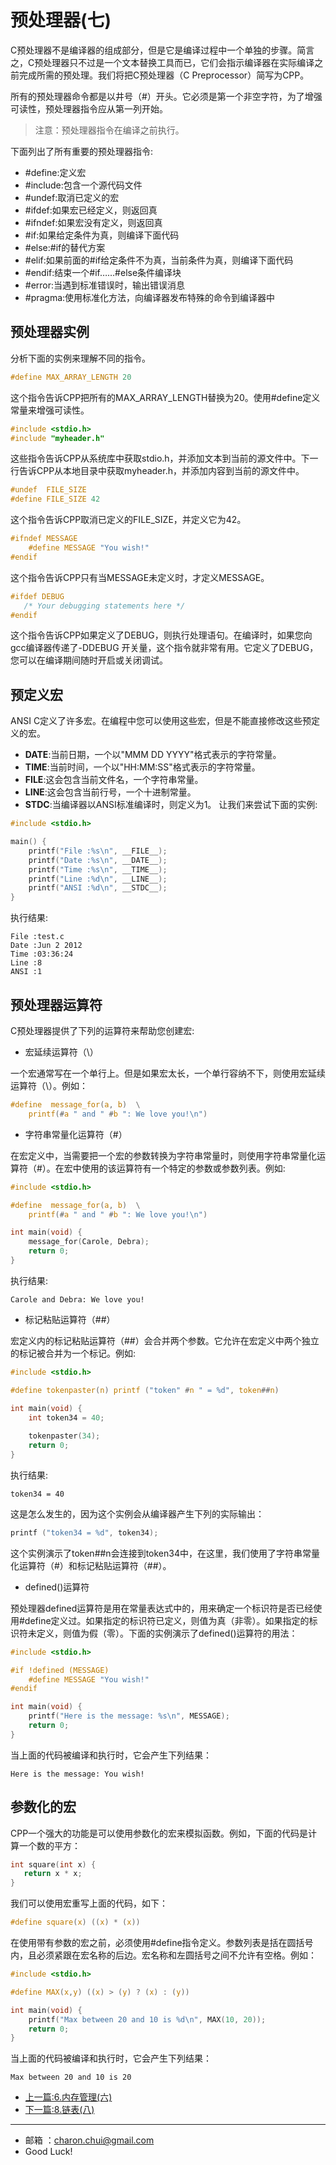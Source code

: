 预处理器(七)
===

C预处理器不是编译器的组成部分，但是它是编译过程中一个单独的步骤。简言之，C预处理器只不过是一个文本替换工具而已，它们会指示编译器在实际编译之前完成所需的预处理。我们将把C预处理器（C Preprocessor）简写为CPP。

所有的预处理器命令都是以井号（#）开头。它必须是第一个非空字符，为了增强可读性，预处理器指令应从第一列开始。				

> 注意：预处理器指令在编译之前执行。

下面列出了所有重要的预处理器指令:    


- #define:定义宏
- #include:包含一个源代码文件
- #undef:取消已定义的宏
- #ifdef:如果宏已经定义，则返回真
- #ifndef:如果宏没有定义，则返回真
- #if:如果给定条件为真，则编译下面代码
- #else:#if的替代方案
- #elif:如果前面的#if给定条件不为真，当前条件为真，则编译下面代码
- #endif:结束一个#if……#else条件编译块
- #error:当遇到标准错误时，输出错误消息
- #pragma:使用标准化方法，向编译器发布特殊的命令到编译器中


预处理器实例
---

分析下面的实例来理解不同的指令。
```c
#define MAX_ARRAY_LENGTH 20
```

这个指令告诉CPP把所有的MAX_ARRAY_LENGTH替换为20。使用#define定义常量来增强可读性。
```c
#include <stdio.h>
#include "myheader.h"
```

这些指令告诉CPP从系统库中获取stdio.h，并添加文本到当前的源文件中。下一行告诉CPP从本地目录中获取myheader.h，并添加内容到当前的源文件中。
```c
#undef  FILE_SIZE
#define FILE_SIZE 42
```
这个指令告诉CPP取消已定义的FILE_SIZE，并定义它为42。
```c
#ifndef MESSAGE
    #define MESSAGE "You wish!"
#endif
```

这个指令告诉CPP只有当MESSAGE未定义时，才定义MESSAGE。
```c
#ifdef DEBUG
   /* Your debugging statements here */
#endif
```
这个指令告诉CPP如果定义了DEBUG，则执行处理语句。在编译时，如果您向gcc编译器传递了-DDEBUG 开关量，这个指令就非常有用。它定义了DEBUG，您可以在编译期间随时开启或关闭调试。




预定义宏
---

ANSI C定义了许多宏。在编程中您可以使用这些宏，但是不能直接修改这些预定义的宏。

- __DATE__:当前日期，一个以"MMM DD YYYY"格式表示的字符常量。
- __TIME__:当前时间，一个以"HH:MM:SS"格式表示的字符常量。
- __FILE__:这会包含当前文件名，一个字符串常量。
- __LINE__:这会包含当前行号，一个十进制常量。
- __STDC__:当编译器以ANSI标准编译时，则定义为1。
让我们来尝试下面的实例:   
```c
#include <stdio.h>

main() {
    printf("File :%s\n", __FILE__);
    printf("Date :%s\n", __DATE__);
    printf("Time :%s\n", __TIME__);
    printf("Line :%d\n", __LINE__);
    printf("ANSI :%d\n", __STDC__);
}
```
执行结果:  
```
File :test.c
Date :Jun 2 2012
Time :03:36:24
Line :8
ANSI :1
```



预处理器运算符
---

C预处理器提供了下列的运算符来帮助您创建宏:  

- 宏延续运算符（\）   

一个宏通常写在一个单行上。但是如果宏太长，一个单行容纳不下，则使用宏延续运算符（\）。例如：
```c
#define  message_for(a, b)  \
    printf(#a " and " #b ": We love you!\n")
```
- 字符串常量化运算符（#）

在宏定义中，当需要把一个宏的参数转换为字符串常量时，则使用字符串常量化运算符（#）。在宏中使用的该运算符有一个特定的参数或参数列表。例如:   
```c
#include <stdio.h>

#define  message_for(a, b)  \
    printf(#a " and " #b ": We love you!\n")

int main(void) {
    message_for(Carole, Debra);
    return 0;
}
```
执行结果:   
```
Carole and Debra: We love you!
```

- 标记粘贴运算符（##）

宏定义内的标记粘贴运算符（##）会合并两个参数。它允许在宏定义中两个独立的标记被合并为一个标记。例如:  
```c
#include <stdio.h>

#define tokenpaster(n) printf ("token" #n " = %d", token##n)

int main(void) {
    int token34 = 40;
   
    tokenpaster(34);
    return 0;
}
```
执行结果:  
```
token34 = 40
```

这是怎么发生的，因为这个实例会从编译器产生下列的实际输出：
```c
printf ("token34 = %d", token34);
```
这个实例演示了token##n会连接到token34中，在这里，我们使用了字符串常量化运算符（#）和标记粘贴运算符（##）。

- defined()运算符

预处理器defined运算符是用在常量表达式中的，用来确定一个标识符是否已经使用#define定义过。如果指定的标识符已定义，则值为真（非零）。如果指定的标识符未定义，则值为假（零）。下面的实例演示了defined()运算符的用法：
```c
#include <stdio.h>

#if !defined (MESSAGE)
    #define MESSAGE "You wish!"
#endif

int main(void) {
    printf("Here is the message: %s\n", MESSAGE);  
    return 0;
}
```
当上面的代码被编译和执行时，它会产生下列结果：
```
Here is the message: You wish!
```


参数化的宏
---

CPP一个强大的功能是可以使用参数化的宏来模拟函数。例如，下面的代码是计算一个数的平方：
```c
int square(int x) {
   return x * x;
}
```
我们可以使用宏重写上面的代码，如下：
```c
#define square(x) ((x) * (x))
```
在使用带有参数的宏之前，必须使用#define指令定义。参数列表是括在圆括号内，且必须紧跟在宏名称的后边。宏名称和左圆括号之间不允许有空格。例如：
```c
#include <stdio.h>

#define MAX(x,y) ((x) > (y) ? (x) : (y))

int main(void) {
    printf("Max between 20 and 10 is %d\n", MAX(10, 20));  
    return 0;
}
```
当上面的代码被编译和执行时，它会产生下列结果：
```
Max between 20 and 10 is 20
```


- [上一篇:6.内存管理(六)](https://github.com/CharonChui/CStudyNote/blob/main/C%E8%AF%AD%E8%A8%80%E5%85%A5%E9%97%A8/6.%E5%86%85%E5%AD%98%E7%AE%A1%E7%90%86(%E5%85%AD).md) 
- [下一篇:8.链表(八)](https://github.com/CharonChui/CStudyNote/blob/main/C%E8%AF%AD%E8%A8%80%E5%85%A5%E9%97%A8/8.%E9%93%BE%E8%A1%A8(%E5%85%AB).md)






---

- 邮箱 ：charon.chui@gmail.com  
- Good Luck! 
